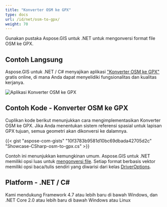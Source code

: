 ```yaml
---
title: "Konverter OSM ke GPX"
type: docs
url: /id/net/osm-to-gpx/
weight: 70
---
```


Gunakan pustaka Aspose.GIS untuk .NET untuk mengonversi format file OSM ke GPX.

## **Contoh Langsung**

Aspose.GIS untuk .NET / C# menyajikan aplikasi ["Konverter OSM ke GPX"](https://products.aspose.app/gis/conversion/osm-to-gpx) gratis online, di mana Anda dapat menyelidiki fungsionalitas dan kualitas kerjanya.

![Aplikasi Konverter OSM ke GPX](conversion.png)

## **Contoh Kode - Konverter OSM ke GPX**

Cuplikan kode berikut menunjukkan cara mengimplementasikan Konverter OSM ke GPX. Jika Anda menentukan sistem referensi spasial untuk lapisan GPX tujuan, semua geometri akan dikonversi ke dalamnya. 

{{< gist "aspose-com-gists" "10f3783b9581d10bc69dbada42705d2c" "Showcase-CSharp-osm-to-gpx.cs" >}}

Contoh ini menunjukkan kemungkinan umum. Aspose.GIS untuk .NET memiliki opsi luas untuk [mengonversi file](https://docs.aspose.com/gis/net/vector-layers/). Setiap format berbasis vektor memiliki opsi baca/tulis sendiri yang diwarisi dari kelas [DriverOptions](https://reference.aspose.com/gis/net/aspose.gis/driveroptions).

## **Platform - .NET / C#**

Kami mendukung Framework 4.7 atau lebih baru di bawah Windows, dan .NET Core 2.0 atau lebih baru di bawah Windows atau Linux
